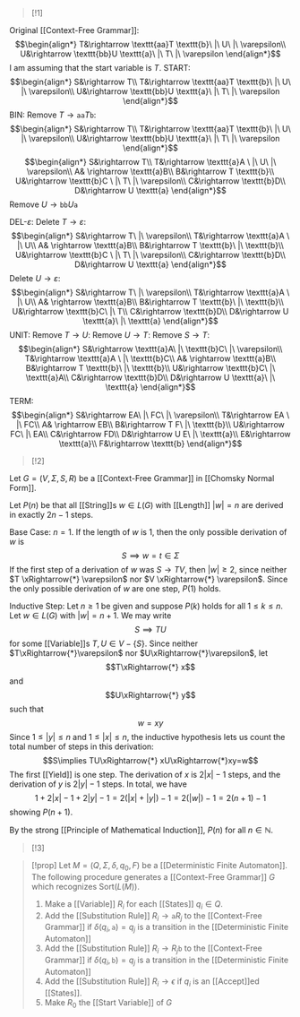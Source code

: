 >[!1]

Original [[Context-Free Grammar]]: $$\begin{align*}
T&\rightarrow \texttt{aa}T \texttt{b}\ |\ U\ |\ \varepsilon\\
U&\rightarrow \texttt{bb}U \texttt{a}\ |\ T\ |\ \varepsilon
\end{align*}$$I am assuming that the start variable is $T$.
START:
$$\begin{align*}
S&\rightarrow T\\
T&\rightarrow \texttt{aa}T \texttt{b}\ |\ U\ |\ \varepsilon\\
U&\rightarrow \texttt{bb}U \texttt{a}\ |\ T\ |\ \varepsilon
\end{align*}$$
BIN: 
Remove $T \rightarrow \texttt{aa}T \texttt{b}$:
$$\begin{align*}
S&\rightarrow T\\
T&\rightarrow \texttt{aa}T \texttt{b}\ |\ U\ |\ \varepsilon\\
U&\rightarrow \texttt{bb}U \texttt{a}\ |\ T\ |\ \varepsilon
\end{align*}$$
$$\begin{align*}
S&\rightarrow T\\
T&\rightarrow \texttt{a}A \ |\ U\ |\ \varepsilon\\
A& \rightarrow \texttt{a}B\\
B&\rightarrow T \texttt{b}\\
U&\rightarrow \texttt{b}C \ |\ T\ |\ \varepsilon\\
C&\rightarrow \texttt{b}D\\
D&\rightarrow U \texttt{a}
\end{align*}$$
Remove $U \rightarrow \texttt{bb}U \texttt{a}$

DEL-$\varepsilon$: 
Delete $T \rightarrow \varepsilon$:
$$\begin{align*}
S&\rightarrow T\ |\ \varepsilon\\
T&\rightarrow \texttt{a}A \ |\ U\\
A& \rightarrow \texttt{a}B\\
B&\rightarrow T \texttt{b}\ |\ \texttt{b}\\
U&\rightarrow \texttt{b}C \ |\ T\ |\ \varepsilon\\
C&\rightarrow \texttt{b}D\\
D&\rightarrow U \texttt{a}
\end{align*}$$
Delete $U \rightarrow \varepsilon$:
$$\begin{align*}
S&\rightarrow T\ |\ \varepsilon\\
T&\rightarrow \texttt{a}A \ |\ U\\
A& \rightarrow \texttt{a}B\\
B&\rightarrow T \texttt{b}\ |\ \texttt{b}\\
U&\rightarrow \texttt{b}C\ |\ T\\
C&\rightarrow \texttt{b}D\\
D&\rightarrow U \texttt{a}\ |\ \texttt{a}
\end{align*}$$
UNIT:
Remove $T \rightarrow U$:
Remove $U \rightarrow T$:
Remove $S \rightarrow T$:
$$\begin{align*}
S&\rightarrow \texttt{a}A\ |\ \texttt{b}C\ |\ \varepsilon\\
T&\rightarrow \texttt{a}A \ |\ \texttt{b}C\\
A& \rightarrow \texttt{a}B\\
B&\rightarrow T \texttt{b}\ |\ \texttt{b}\\
U&\rightarrow \texttt{b}C\ |\ \texttt{a}A\\
C&\rightarrow \texttt{b}D\\
D&\rightarrow U \texttt{a}\ |\ \texttt{a}
\end{align*}$$
TERM:
$$\begin{align*}
S&\rightarrow EA\ |\ FC\ |\ \varepsilon\\
T&\rightarrow EA \ |\ FC\\
A& \rightarrow EB\\
B&\rightarrow T F\ |\ \texttt{b}\\
U&\rightarrow FC\ |\ EA\\
C&\rightarrow FD\\
D&\rightarrow U E\ |\ \texttt{a}\\
E&\rightarrow \texttt{a}\\
F&\rightarrow \texttt{b}
\end{align*}$$

>[!2]

Let $G=(V,\Sigma,S,R)$ be a [[Context-Free Grammar]] in [[Chomsky Normal Form]].

Let $P(n)$ be that all [[String]]s $w\in L(G)$ with [[Length]] $|w|=n$ are derived in exactly $2n-1$ steps.

Base Case: $n=1$. 
If the length of $w$ is $1$, then the only possible derivation of $w$ is $$S\implies w=t\in \Sigma$$If the first step of a derivation of $w$ was $S \rightarrow TV$, then $|w|\ge 2$, since neither $T \xRightarrow{*} \varepsilon$ nor $V \xRightarrow{*} \varepsilon$. Since the only possible derivation of $w$ are one step, $P(1)$ holds.

Inductive Step: Let $n\ge1$ be given and suppose $P(k)$ holds for all $1\le k\le n$.
Let $w\in L(G)$ with $|w|=n+1$. We may write $$S\implies TU$$for some [[Variable]]s $T,U\in V-\{S\}$. Since neither $T\xRightarrow{*}\varepsilon$ nor $U\xRightarrow{*}\varepsilon$, let $$T\xRightarrow{*} x$$and $$U\xRightarrow{*} y$$such that $$w=xy$$Since $1\le|y|\le n$ and $1\le|x|\le n$, the inductive hypothesis lets us count the total number of steps in this derivation: $$S\implies TU\xRightarrow{*} xU\xRightarrow{*}xy=w$$The first [[Yield]] is one step. The derivation of $x$ is $2|x|-1$ steps, and the derivation of $y$ is $2|y|-1$ steps. In total, we have $$1+2|x|-1+2|y|-1=2(|x|+|y|)-1=2(|w|)-1=2(n+1)-1$$showing $P(n+1)$.

By the strong [[Principle of Mathematical Induction]], $P(n)$ for all $n\in \mathbb{N}$.

>[!3]

>[!prop]
>Let $M=(Q,\Sigma,\delta,q_{0},F)$ be a [[Deterministic Finite Automaton]]. The following procedure generates a [[Context-Free Grammar]] $G$ which recognizes $\text{Sort}(L(M))$. 
>1. Make a [[Variable]] $R_{i}$ for each [[States]] $q_{i}\in Q$.
>2. Add the [[Substitution Rule]] $R_{i}\rightarrow \texttt{a} R_{j}$ to the [[Context-Free Grammar]] if $\delta(q_{i},\texttt{a})=q_{j}$ is a transition in the [[Deterministic Finite Automaton]]
>3. Add the [[Substitution Rule]] $R_{i}\rightarrow R_{j}\texttt{b}$ to the [[Context-Free Grammar]] if $\delta(q_{i},\texttt{b})=q_{j}$ is a transition in the [[Deterministic Finite Automaton]]
>4. Add the [[Substitution Rule]] $R_{i}\rightarrow \epsilon$ if $q_i$ is an [[Accept]]ed [[States]]. 
>5. Make $R_0$ the [[Start Variable]] of $G$

